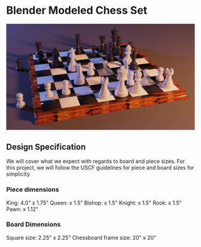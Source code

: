 # Blender Modeled Chess Set
![Set Render](/Scenes/Na4!!.png)

## Design Specification
We will cover what we expect with regards to board and piece sizes. For this project, we will follow the USCF guidelines for piece and board sizes for simplicity.

### Piece dimensions
King: 4.0" x 1.75"
Queen: x 1.5"
Bishop: x 1.5"
Knight: x 1.5"
Rook: x 1.5"
Pawn: x 1.12"

### Board Dimensions
Square size: 2.25" x 2.25"
Chessboard frame size: 20" x 20"
